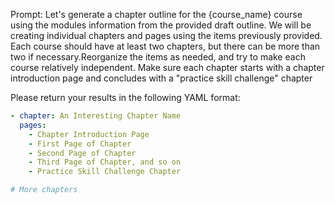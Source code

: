 Prompt: Let's generate a chapter outline for the {course_name} course using the modules information from the provided draft outline. We will be creating individual chapters and pages using the items previously provided. Each course should have at least two chapters, but there can be more than two if necessary.Reorganize the items as needed, and try to make each course relatively independent. Make sure each chapter starts with a chapter introduction page and concludes with a "practice skill challenge" chapter

Please return your results in the following YAML format:

```yaml
- chapter: An Interesting Chapter Name
  pages:
    - Chapter Introduction Page
    - First Page of Chapter
    - Second Page of Chapter
    - Third Page of Chapter, and so on
    - Practice Skill Challenge Chapter

# More chapters
```
